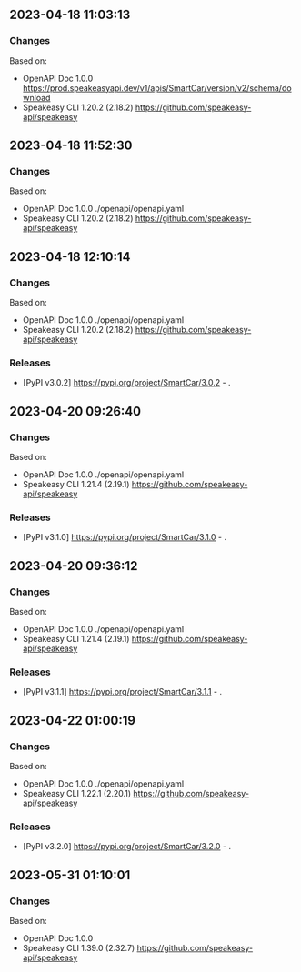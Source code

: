 

## 2023-04-18 11:03:13
### Changes
Based on:
- OpenAPI Doc 1.0.0 https://prod.speakeasyapi.dev/v1/apis/SmartCar/version/v2/schema/download
- Speakeasy CLI 1.20.2 (2.18.2) https://github.com/speakeasy-api/speakeasy

## 2023-04-18 11:52:30
### Changes
Based on:
- OpenAPI Doc 1.0.0 ./openapi/openapi.yaml
- Speakeasy CLI 1.20.2 (2.18.2) https://github.com/speakeasy-api/speakeasy

## 2023-04-18 12:10:14
### Changes
Based on:
- OpenAPI Doc 1.0.0 ./openapi/openapi.yaml
- Speakeasy CLI 1.20.2 (2.18.2) https://github.com/speakeasy-api/speakeasy
### Releases
- [PyPI v3.0.2] https://pypi.org/project/SmartCar/3.0.2 - .

## 2023-04-20 09:26:40
### Changes
Based on:
- OpenAPI Doc 1.0.0 ./openapi/openapi.yaml
- Speakeasy CLI 1.21.4 (2.19.1) https://github.com/speakeasy-api/speakeasy
### Releases
- [PyPI v3.1.0] https://pypi.org/project/SmartCar/3.1.0 - .

## 2023-04-20 09:36:12
### Changes
Based on:
- OpenAPI Doc 1.0.0 ./openapi/openapi.yaml
- Speakeasy CLI 1.21.4 (2.19.1) https://github.com/speakeasy-api/speakeasy
### Releases
- [PyPI v3.1.1] https://pypi.org/project/SmartCar/3.1.1 - .

## 2023-04-22 01:00:19
### Changes
Based on:
- OpenAPI Doc 1.0.0 ./openapi/openapi.yaml
- Speakeasy CLI 1.22.1 (2.20.1) https://github.com/speakeasy-api/speakeasy
### Releases
- [PyPI v3.2.0] https://pypi.org/project/SmartCar/3.2.0 - .

## 2023-05-31 01:10:01
### Changes
Based on:
- OpenAPI Doc 1.0.0 
- Speakeasy CLI 1.39.0 (2.32.7) https://github.com/speakeasy-api/speakeasy